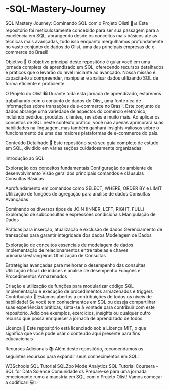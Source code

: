 # -SQL-Mastery-Journey

SQL Mastery Journey: Dominando SQL com o Projeto Olist! 🚀📊
Este repositório foi meticulosamente concebido para ser sua passagem para a excelência em SQL, abrangendo desde os conceitos mais básicos até as técnicas mais avançadas, tudo isso enquanto mergulhamos profundamente no vasto conjunto de dados do Olist, uma das principais empresas de e-commerce do Brasil!

Objetivo 🎯
O objetivo principal deste repositório é guiar você em uma jornada completa de aprendizado em SQL, oferecendo recursos detalhados e práticos que o levarão do nível iniciante ao avançado. Nossa missão é capacitá-lo a compreender, manipular e analisar dados utilizando SQL de forma eficiente e proficiente.

O Projeto do Olist 🛍️
Durante toda esta jornada de aprendizado, estaremos trabalhando com o conjunto de dados do Olist, uma fonte rica de informações sobre transações de e-commerce no Brasil. Este conjunto de dados abrange uma variedade de aspectos do comércio eletrônico, incluindo pedidos, produtos, clientes, revisões e muito mais. Ao aplicar os conceitos de SQL neste contexto prático, você não apenas aprimorará suas habilidades na linguagem, mas também ganhará insights valiosos sobre o funcionamento de uma das maiores plataformas de e-commerce do país.

Conteúdo Detalhado 📝
Este repositório será seu guia completo de estudo em SQL, dividido em várias seções cuidadosamente organizadas:

Introdução ao SQL

Exploração dos conceitos fundamentais
Configuração do ambiente de desenvolvimento
Visão geral dos principais comandos e cláusulas
Consultas Básicas

Aprofundamento em comandos como SELECT, WHERE, ORDER BY e LIMIT
Utilização de funções de agregação para análise de dados
Consultas Avançadas

Dominando os diversos tipos de JOIN (INNER, LEFT, RIGHT, FULL)
Exploração de subconsultas e expressões condicionais
Manipulação de Dados

Práticas para inserção, atualização e exclusão de dados
Gerenciamento de transações para garantir integridade dos dados
Modelagem de Dados

Exploração de conceitos essenciais de modelagem de dados
Implementação de relacionamentos entre tabelas e chaves primárias/estrangeiras
Otimização de Consultas

Estratégias avançadas para melhorar o desempenho das consultas
Utilização eficaz de índices e análise de desempenho
Funções e Procedimentos Armazenados

Criação e utilização de funções para modularizar código SQL
Implementação e execução de procedimentos armazenados e triggers
Contribuição 🤝
Estamos abertos a contribuições de todos os níveis de habilidade! Se você tem conhecimentos em SQL ou deseja compartilhar suas experiências práticas, sinta-se à vontade para contribuir com este repositório. Adicione exemplos, exercícios, insights ou qualquer outro recurso que possa enriquecer a jornada de aprendizado de todos.

Licença 📜
Este repositório está licenciado sob a Licença MIT, o que significa que você pode usar o conteúdo aqui presente para fins educacionais

Recursos Adicionais 📚
Além deste repositório, recomendamos os seguintes recursos para expandir seus conhecimentos em SQL:

W3Schools SQL Tutorial
SQLZoo
Mode Analytics SQL Tutorial
Coursera - SQL for Data Science
Comunidade ds 
Prepare-se para uma jornada emocionante rumo à maestria em SQL com o Projeto Olist! Vamos começar a codificar! 💻✨




